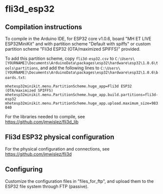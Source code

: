 # fli3d_esp32

## Compilation instructions
To compile in the Arduino IDE, for ESP32 core v1.0.6, board "MH ET LIVE ESP32MiniKit" and with partition scheme "Default with spiffs" or custom partition scheme "Fli3d ESP32 (OTA/maximized SPIFFS)" provided.

To add this partition scheme, copy `fli3d-esp32.csv` to `C:\Users\[YOURNAME]\Documents\ArduinoData\packages\esp32\hardware\esp32\1.0.6\tools\partitions`, and add the following lines to `C:\Users\[YOURNAME]\Documents\ArduinoData\packages\esp32\hardware\esp32\1.0.6\boards.txt`:

`mhetesp32minikit.menu.PartitionScheme.huge_app=Fli3d ESP32 (OTA/maximized SPIFFS)`
`mhetesp32minikit.menu.PartitionScheme.huge_app.build.partitions=fli3d-esp32`
`mhetesp32minikit.menu.PartitionScheme.huge_app.upload.maximum_size=983040`

For the libraries needed to compile, see https://github.com/jmwislez/fli3d_lib

## Fli3d ESP32 physical configuration
For the physical configuration and connections, see https://github.com/jmwislez/fli3d

## Configuring
Customize the configuration files in "files_for_ftp", and upload them to the ESP32 file system through FTP (passive).
